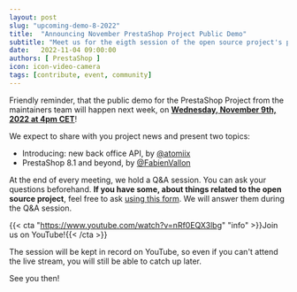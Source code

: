 ```yaml
---
layout: post
slug: "upcoming-demo-8-2022"
title:  "Announcing November PrestaShop Project Public Demo"
subtitle: "Meet us for the eigth session of the open source project's public demo in 2022"
date:   2022-11-04 09:00:00
authors: [ PrestaShop ]
icon: icon-video-camera
tags: [contribute, event, community]
---
```


Friendly reminder, that the public demo for the PrestaShop Project from the maintainers team will happen next week, on [**Wednesday, November 9th, 2022 at 4pm CET**](https://www.youtube.com/watch?v=nRf0EQX3lbg)!

We expect to share with you project news and present two topics:
- Introducing: new back office API, by [@atomiix](https://github.com/atomiix)
- PrestaShop 8.1 and beyond, by [@FabienVallon](https://github.com/FabienVallon)

At the end of every meeting, we hold a Q&A session. You can ask your questions beforehand.
**If you have some, about things related to the open source project**, feel free to ask [using this form](https://forms.gle/FWazuZnXBtFPauFZ7). We will answer them during the Q&A session.

{{< cta "https://www.youtube.com/watch?v=nRf0EQX3lbg" "info" >}}Join us on YouTube!{{< /cta >}}

The session will be kept in record on YouTube, so even if you can't attend the live stream, you will still be able to catch up later.

See you then!

